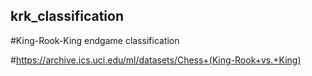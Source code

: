 ## krk_classification
#King-Rook-King endgame classification


#https://archive.ics.uci.edu/ml/datasets/Chess+(King-Rook+vs.+King)
